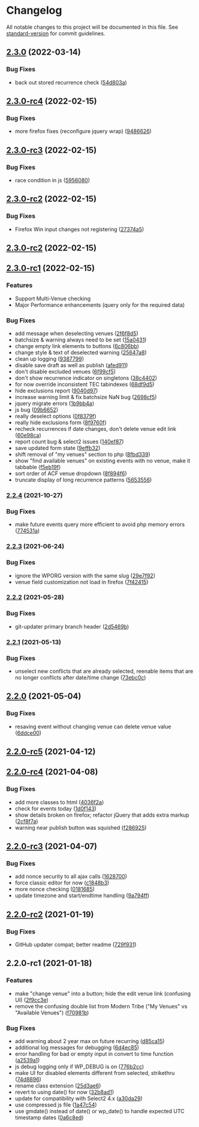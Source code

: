 # Changelog

All notable changes to this project will be documented in this file. See [standard-version](https://github.com/conventional-changelog/standard-version) for commit guidelines.

## [2.3.0](https://github.com/squarecandy/venue-check/compare/v2.3.0-rc4...v2.3.0) (2022-03-14)


### Bug Fixes

* back out stored recurrence check ([54d803a](https://github.com/squarecandy/venue-check/commit/54d803a3a0e8daeeb0c38e85a7d93785ccad2276))

## [2.3.0-rc4](https://github.com/squarecandy/venue-check/compare/v2.3.0-rc3...v2.3.0-rc4) (2022-02-15)


### Bug Fixes

* more firefox fixes (reconfigure jquery wrap) ([9486626](https://github.com/squarecandy/venue-check/commit/94866266cc528ce765b4b88ec0236de505124140))

## [2.3.0-rc3](https://github.com/squarecandy/venue-check/compare/v2.3.0-rc2...v2.3.0-rc3) (2022-02-15)


### Bug Fixes

* race condition in js ([5956080](https://github.com/squarecandy/venue-check/commit/5956080b172a9b040ee92cf51504b98a07af3d7d))

## [2.3.0-rc2](https://github.com/squarecandy/venue-check/compare/v2.3.0-rc1...v2.3.0-rc2) (2022-02-15)


### Bug Fixes

* Firefox Win input changes not registering ([27374a5](https://github.com/squarecandy/venue-check/commit/27374a5c4e44c0696785acf0b82d71570a44d73d))

## [2.3.0-rc2](https://github.com/squarecandy/venue-check/compare/v2.3.0-rc1...v2.3.0-rc2) (2022-02-15)

## [2.3.0-rc1](https://github.com/squarecandy/venue-check/compare/v2.2.4...v2.3.0-RC1) (2022-02-15)

### Features

* Support Multi-Venue checking
* Major Performance enhancements (query only for the required data)

### Bug Fixes

* add message when deselecting venues ([2f6f8d5](https://github.com/squarecandy/venue-check/commit/2f6f8d5be4b854bdafb7d9faa42d80376151c156))
* batchsize & warning always need to be set ([15a0431](https://github.com/squarecandy/venue-check/commit/15a043180384dd043a2a0b11fec8df4ec747e7c8))
* change empty link elements to buttons ([6c806bb](https://github.com/squarecandy/venue-check/commit/6c806bb102d405fd5c0e20897367fa430e810bec))
* change style & text of deselected warning ([25647a8](https://github.com/squarecandy/venue-check/commit/25647a8f03aacafa38fb6057bed9fb02f5e98aba))
* clean up logging ([9387799](https://github.com/squarecandy/venue-check/commit/9387799b4524f36d2e77d5a8a2403a130a706789))
* disable save draft as well as publish ([afed911](https://github.com/squarecandy/venue-check/commit/afed9110f1ed1c427c3e07a9fc25a8c16c96e9c0))
* don't disable excluded venues ([6f99cf5](https://github.com/squarecandy/venue-check/commit/6f99cf55d5998fb9e6d316adef2a33f19910e191))
* don't show recurrence indicator on singletons ([38c4402](https://github.com/squarecandy/venue-check/commit/38c44020caa82363e783d54061411b39fe3df45a))
* for now override inconsistent TEC tabindexes ([68df9d5](https://github.com/squarecandy/venue-check/commit/68df9d569786a800e369dd7959f486cabe32be32))
* hide exclusions report ([9040d97](https://github.com/squarecandy/venue-check/commit/9040d97fcabd7109fd019855b23d8741d3aad37b))
* increase warning limit & fix batchsize NaN bug ([2698cf5](https://github.com/squarecandy/venue-check/commit/2698cf5d45d3bccd928d7f3d80535992c31aac72))
* jquery migrate errors ([1b9bb4a](https://github.com/squarecandy/venue-check/commit/1b9bb4a96675a7cf33d2ff2bf445790d5ee04363))
* js bug ([09b6652](https://github.com/squarecandy/venue-check/commit/09b6652baecf30e43d4a459ea4ed0e612f6cd9a8))
* really deselect options ([0f8379f](https://github.com/squarecandy/venue-check/commit/0f8379f49c5647e5464930eb5c3f4e6310914de5))
* really hide exclusions form ([8f9760f](https://github.com/squarecandy/venue-check/commit/8f9760f484165025e04c55b07d60a522f9eb32f0))
* recheck recurrences if date changes, don't delete venue edit link ([60e98ca](https://github.com/squarecandy/venue-check/commit/60e98ca17e4c2778e04295452d5052faef353e45))
* report count bug & select2 issues ([140ef87](https://github.com/squarecandy/venue-check/commit/140ef87f6678fe9e1147fe28d8d1dae525326637))
* save updated form state ([9effb32](https://github.com/squarecandy/venue-check/commit/9effb32e9c19a01f962d50c3be293492ed6fe07b))
* shift removal of "my venues" section to php ([8fbd339](https://github.com/squarecandy/venue-check/commit/8fbd3392493ab144256f913ed9f62536ec04cdb5))
* show "find available venues" on existing events with no venue, make it tabbable ([f5eb19f](https://github.com/squarecandy/venue-check/commit/f5eb19f0b1873b363fe69c65558e8899afccc739))
* sort order of ACF venue dropdown ([8f894f6](https://github.com/squarecandy/venue-check/commit/8f894f64ad141e6a496e7d5ec64f1cc479cb7913))
* truncate display of long recurrence patterns ([5653556](https://github.com/squarecandy/venue-check/commit/5653556205e06950d68e0585f25ff60c7bc8ef19))

### [2.2.4](https://github.com/squarecandy/venue-check/compare/v2.2.3...v2.2.4) (2021-10-27)


### Bug Fixes

* make future events query more efficient to avoid php memory errors ([774531a](https://github.com/squarecandy/venue-check/commit/774531a2245aa2ec0a68b27364d5e94daa06fdda))

### [2.2.3](https://github.com/squarecandy/venue-check/compare/v2.2.2...v2.2.3) (2021-06-24)


### Bug Fixes

* ignore the WPORG version with the same slug ([29e7f92](https://github.com/squarecandy/venue-check/commit/29e7f92c467e9c258386f575914e4b88f5dd2752))
* venue field customization not load in firefox ([7f42415](https://github.com/squarecandy/venue-check/commit/7f4241539cd816ddd2f67076fa80d0075eaf62e7))

### [2.2.2](https://github.com/squarecandy/venue-check/compare/v2.2.1...v2.2.2) (2021-05-28)


### Bug Fixes

* git-updater primary branch header ([2d5469b](https://github.com/squarecandy/venue-check/commit/2d5469b2185334d9fee31b92bde95aabc8023a72))

### [2.2.1](https://github.com/squarecandy/venue-check/compare/v2.2.0...v2.2.1) (2021-05-13)


### Bug Fixes

* unselect new conflicts that are already selected, reenable items that are no longer conflicts after date/time change ([73ebc0c](https://github.com/squarecandy/venue-check/commit/73ebc0cfbc813c701567da210ad23b3113925782))

## [2.2.0](https://github.com/squarecandy/venue-check/compare/v2.2.0-rc5...v2.2.0) (2021-05-04)


### Bug Fixes

* resaving event without changing venue can delete venue value ([6ddce00](https://github.com/squarecandy/venue-check/commit/6ddce0090b289b2c9e12e2b72379ceb45f3d9fdd))

## [2.2.0-rc5](https://github.com/squarecandy/venue-check/compare/v2.2.0-rc4...v2.2.0-rc5) (2021-04-12)

## [2.2.0-rc4](https://github.com/squarecandy/venue-check/compare/v2.2.0-rc3...v2.2.0-rc4) (2021-04-08)


### Bug Fixes

* add more classes to html ([4036f2a](https://github.com/squarecandy/venue-check/commit/4036f2a5aa606edc9a78bed234678b4bf9eb6dfa))
* check for events today ([1d0f143](https://github.com/squarecandy/venue-check/commit/1d0f143cfe5872c1190cbec47d3e931777a61ffc))
* show details broken on firefox; refactor jQuery that adds extra markup ([2cf8f7a](https://github.com/squarecandy/venue-check/commit/2cf8f7ac221b7c6ae25d0669a072eef300873389))
* warning near publish button was squished ([f286925](https://github.com/squarecandy/venue-check/commit/f286925b7d73484394ff293367ded08e58910179))

## [2.2.0-rc3](https://github.com/squarecandy/venue-check/compare/v2.2.0-rc2...v2.2.0-rc3) (2021-04-07)


### Bug Fixes

* add nonce security to all ajax calls ([1628700](https://github.com/squarecandy/venue-check/commit/162870026c8879271af48910e65015d6292c4e0b))
* force classic editor for now ([c1848b3](https://github.com/squarecandy/venue-check/commit/c1848b3ca357c3e4eac59dac7c276da1089c7bde))
* more nonce checking ([0181685](https://github.com/squarecandy/venue-check/commit/0181685b7063dc7be9deb880ef3d1277685e85f9))
* update timezone and start/endtime handling ([9a794ff](https://github.com/squarecandy/venue-check/commit/9a794ffe6333e248b160026af70774c974d66dd1))

## [2.2.0-rc2](https://github.com/squarecandy/venue-check/compare/v2.2.0-rc1...v2.2.0-rc2) (2021-01-19)


### Bug Fixes

* GitHub updater compat; better readme ([729f931](https://github.com/squarecandy/venue-check/commit/729f931d5268a9131c089c1ffa0677af149a9f23))

## 2.2.0-rc1 (2021-01-18)


### Features

* make "change venue" into a button; hide the edit venue link (confusing UI) ([2f9cc3e](https://github.com/squarecandy/venue-check/commit/2f9cc3e625bef40df72de7a1558d3750bda7f6b3))
* remove the confusing double list from Modern Tribe ("My Venues" vs "Available Venues") ([f70981b](https://github.com/squarecandy/venue-check/commit/f70981bfea12effd0b3e069ff3701519e1e7ae06))


### Bug Fixes

* add warning about 2 year max on future recurring ([d85ca15](https://github.com/squarecandy/venue-check/commit/d85ca150b8aab48564a446975c2d87c2379b0474))
* additional log messages for debugging ([6d4ec85](https://github.com/squarecandy/venue-check/commit/6d4ec853dacfdc3cd708b988c1729ba8a42c9a59))
* error handling for bad or empty input in convert to time function ([a2539a1](https://github.com/squarecandy/venue-check/commit/a2539a129a3e44cfe2b268564e34a22a96cd6495))
* js debug logging only if WP_DEBUG is on ([776b2cc](https://github.com/squarecandy/venue-check/commit/776b2ccfa2123d9a6f58735eaf1e1ebf4e223f2b))
* make UI for disabled elements different from selected, strikethru ([74d8896](https://github.com/squarecandy/venue-check/commit/74d8896cfa10202dc86fb9f6c0848b12d5b006d7))
* rename class extension ([25d3ae6](https://github.com/squarecandy/venue-check/commit/25d3ae613aabef19940614c7e2c82269dc6a0093))
* revert to using date() for now ([32b8ad1](https://github.com/squarecandy/venue-check/commit/32b8ad145383f50dee6cf21fa3302825a3c6e002))
* update for compatibility with Select2 4.x ([a30da29](https://github.com/squarecandy/venue-check/commit/a30da296b4caeb29cefe891af152b5a7b68cc4b3))
* use compressed js file ([1a47c54](https://github.com/squarecandy/venue-check/commit/1a47c5447771727fe814519626a3e822fa74a901))
* use gmdate() instead of date() or wp_date() to handle expected UTC timestamp dates ([0a6c8ed](https://github.com/squarecandy/venue-check/commit/0a6c8ed703da5761a4ea6bf16705d935787e1d62))
